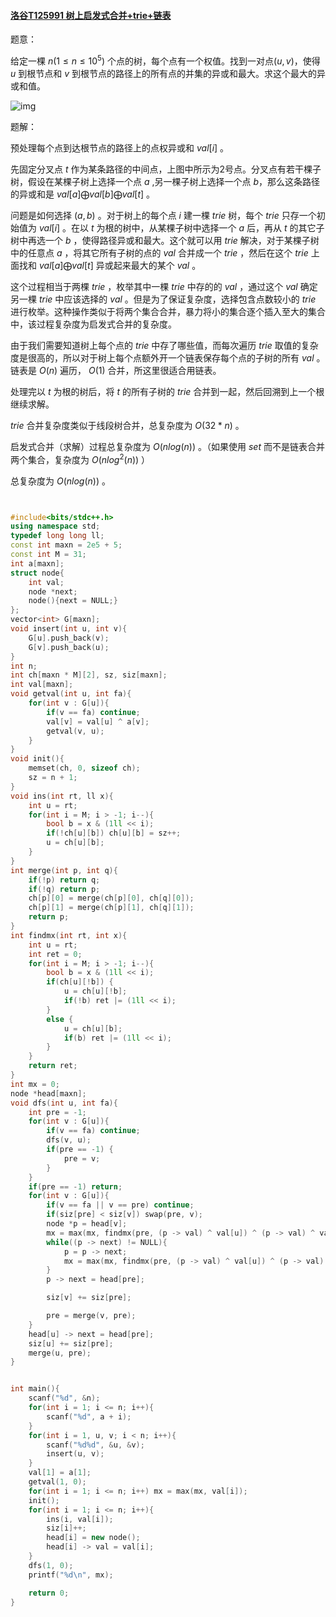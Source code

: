 #### [洛谷T125991 树上启发式合并+trie+链表](https://www.luogu.com.cn/problem/T125991)

题意：

给定一棵 $n(1≤n≤10^5)$ 个点的树，每个点有一个权值。找到一对点$(u,v)$，使得 $u$ 到根节点和 $v$ 到根节点的路径上的所有点的并集的异或和最大。求这个最大的异或和值。

![img](https://cdn.luogu.com.cn/upload/image_hosting/v2ze33q4.png)



题解：

预处理每个点到达根节点的路径上的点权异或和 $val[i]$ 。

先固定分叉点 $t$ 作为某条路径的中间点，上图中所示为2号点。分叉点有若干棵子树，假设在某棵子树上选择一个点 $a$ ,另一棵子树上选择一个点 $b$，那么这条路径的异或和是 $val[a] \bigoplus val[b] \bigoplus val[t]$ 。

问题是如何选择 $(a,b)$ 。对于树上的每个点 $i$ 建一棵 $trie$ 树，每个 $trie$ 只存一个初始值为 $val[i]$ 。在以 $t$ 为根的树中，从某棵子树中选择一个 $a$ 后，再从 $t$ 的其它子树中再选一个 $b$ ，使得路径异或和最大。这个就可以用 $trie$ 解决，对于某棵子树中的任意点 $a$ ，将其它所有子树的点的 $val$ 合并成一个 $trie$ ，然后在这个 $trie$ 上面找和 $val[a] \bigoplus val[t]$ 异或起来最大的某个 $val$ 。

这个过程相当于两棵 $trie$ ，枚举其中一棵 $trie$ 中存的的 $val$ ，通过这个 $val$ 确定另一棵 $trie$ 中应该选择的 $val$ 。但是为了保证复杂度，选择包含点数较小的 $trie$ 进行枚举。这种操作类似于将两个集合合并，暴力将小的集合逐个插入至大的集合中，该过程复杂度为启发式合并的复杂度。

由于我们需要知道树上每个点的 $trie$ 中存了哪些值，而每次遍历 $trie$ 取值的复杂度是很高的，所以对于树上每个点额外开一个链表保存每个点的子树的所有 $val$ 。链表是 $O(n)$ 遍历， $O(1)$ 合并，所这里很适合用链表。

处理完以 $t$ 为根的树后，将 $t$ 的所有子树的 $trie$ 合并到一起，然后回溯到上一个根继续求解。



$trie$ 合并复杂度类似于线段树合并，总复杂度为 $O(32*n)$ 。

启发式合并（求解）过程总复杂度为 $O(nlog(n))$ 。（如果使用 $set$ 而不是链表合并两个集合，复杂度为 $O(nlog^2(n))$ ）

总复杂度为  $O(nlog(n))$ 。





```c++


#include<bits/stdc++.h>
using namespace std;
typedef long long ll;
const int maxn = 2e5 + 5;
const int M = 31;
int a[maxn];
struct node{
    int val;
    node *next;
    node(){next = NULL;}
};
vector<int> G[maxn];
void insert(int u, int v){
    G[u].push_back(v);
    G[v].push_back(u);
}
int n;
int ch[maxn * M][2], sz, siz[maxn];
int val[maxn];
void getval(int u, int fa){
    for(int v : G[u]){
        if(v == fa) continue;
        val[v] = val[u] ^ a[v];
        getval(v, u);
    }
}
void init(){
    memset(ch, 0, sizeof ch);
    sz = n + 1;
}
void ins(int rt, ll x){
    int u = rt;
    for(int i = M; i > -1; i--){
        bool b = x & (1ll << i);
        if(!ch[u][b]) ch[u][b] = sz++;
        u = ch[u][b];
    }
}
int merge(int p, int q){
    if(!p) return q;
    if(!q) return p;
    ch[p][0] = merge(ch[p][0], ch[q][0]);
    ch[p][1] = merge(ch[p][1], ch[q][1]);
    return p;
}
int findmx(int rt, int x){
    int u = rt;
    int ret = 0;
    for(int i = M; i > -1; i--){
        bool b = x & (1ll << i);
        if(ch[u][!b]) {
            u = ch[u][!b];
            if(!b) ret |= (1ll << i);
        }
        else {
            u = ch[u][b];
            if(b) ret |= (1ll << i);
        }
    }
    return ret;
}
int mx = 0;
node *head[maxn];
void dfs(int u, int fa){
    int pre = -1;
    for(int v : G[u]){
        if(v == fa) continue;
        dfs(v, u);
        if(pre == -1) {
            pre = v;
        }
    }
    if(pre == -1) return;
    for(int v : G[u]){
        if(v == fa || v == pre) continue;
        if(siz[pre] < siz[v]) swap(pre, v);
        node *p = head[v];
        mx = max(mx, findmx(pre, (p -> val) ^ val[u]) ^ (p -> val) ^ val[u]);
        while((p -> next) != NULL){
            p = p -> next;
            mx = max(mx, findmx(pre, (p -> val) ^ val[u]) ^ (p -> val) ^ val[u]);
        }
        p -> next = head[pre];

        siz[v] += siz[pre];

        pre = merge(v, pre);
    }
    head[u] -> next = head[pre];
    siz[u] += siz[pre];
    merge(u, pre);
}


int main(){
    scanf("%d", &n);
    for(int i = 1; i <= n; i++){
        scanf("%d", a + i);
    }
    for(int i = 1, u, v; i < n; i++){
        scanf("%d%d", &u, &v);
        insert(u, v);
    }
    val[1] = a[1];
    getval(1, 0);
    for(int i = 1; i <= n; i++) mx = max(mx, val[i]);
    init();
    for(int i = 1; i <= n; i++){
        ins(i, val[i]);
        siz[i]++;
        head[i] = new node();
        head[i] -> val = val[i];
    }
    dfs(1, 0);
    printf("%d\n", mx);

    return 0;
}

```





